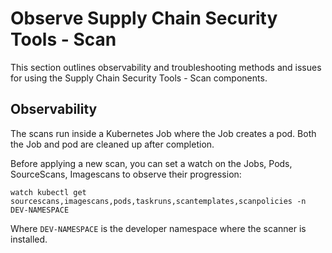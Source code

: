 # Observe Supply Chain Security Tools - Scan

This section outlines observability and troubleshooting methods and issues for using the Supply
Chain Security Tools - Scan components.

## <a id="observability"></a> Observability

The scans  run inside a Kubernetes Job where the Job creates a pod. Both the Job and pod are cleaned up after completion.

Before applying a new scan, you can set a watch on the Jobs, Pods, SourceScans, Imagescans to
observe their progression:

```console
watch kubectl get sourcescans,imagescans,pods,taskruns,scantemplates,scanpolicies -n DEV-NAMESPACE
```
Where `DEV-NAMESPACE` is the developer namespace where the scanner is installed.